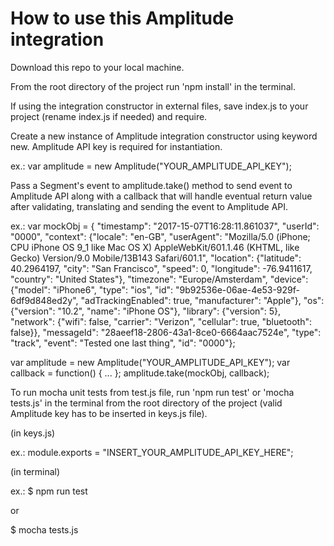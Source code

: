 # How to use this Amplitude integration


Download this repo to your local machine.

From the root directory of the project run 'npm install' in the terminal.

If using the integration constructor in external files, save index.js to your project (rename index.js if needed) and require.


Create a new instance of Amplitude integration constructor using keyword new.
Amplitude API key is required for instantiation.

ex.: 
var amplitude = new Amplitude("YOUR_AMPLITUDE_API_KEY");

Pass a Segment's event to amplitude.take() method to send event to Amplitude API along with a callback that will handle eventual return value after validating, translating and sending the event to Amplitude API. 

ex.: 
var mockObj = { "timestamp": "2017-15-07T16:28:11.861037", "userId": "0000", "context": {"locale": "en-GB", "userAgent": "Mozilla/5.0 (iPhone; CPU iPhone OS 9_1 like Mac OS X) AppleWebKit/601.1.46 (KHTML, like Gecko) Version/9.0 Mobile/13B143 Safari/601.1", "location": {"latitude": 40.2964197, "city": "San Francisco", "speed": 0, "longitude": -76.9411617, "country": "United States"}, "timezone": "Europe/Amsterdam", "device": {"model": "iPhone6", "type": "ios", "id": "9b92536e-06ae-4e53-929f-6df9d848ed2y", "adTrackingEnabled": true, "manufacturer": "Apple"}, "os": {"version": "10.2", "name": "iPhone OS"}, "library": {"version": 5}, "network": {"wifi": false, "carrier": "Verizon", "cellular": true, "bluetooth": false}}, "messageId": "28aeef18-2806-43a1-8ce0-6664aac7524e", "type": "track", "event": "Tested one last thing", "id": "0000"};

var amplitude = new Amplitude("YOUR_AMPLITUDE_API_KEY");
var callback = function() {
  ...
};
amplitude.take(mockObj, callback);


To run mocha unit tests from test.js file, run 'npm run test' or 'mocha tests.js' in the terminal from the root directory of the project (valid Amplitude key has to be inserted in keys.js file).

(in keys.js)

ex.: 
module.exports =  "INSERT_YOUR_AMPLITUDE_API_KEY_HERE";

(in terminal)

ex.:
$ npm run test

or

$ mocha tests.js
